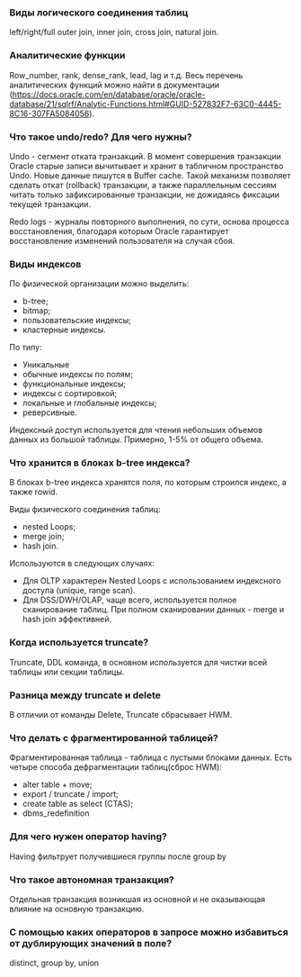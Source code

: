 ### Виды логического соединения таблиц
left/right/full outer join, inner join, cross join, natural join.
 
### Аналитические функции
Row_number, rank, dense_rank, lead, lag и т.д. 
Весь перечень аналитических функций можно найти в документации (https://docs.oracle.com/en/database/oracle/oracle-database/21/sqlrf/Analytic-Functions.html#GUID-527832F7-63C0-4445-8C16-307FA5084056).

### Что такое undo/redo? Для чего нужны?
Undo - сегмент отката транзакций. В момент совершения транзакции Oracle старые записи вычитывает и хранит в табличном пространство Undo. Новые данные пишутся в Buffer cache. Такой механизм позволяет сделать откат (rollback) транзакции, а также параллельным сессиям читать только зафиксированные транзакции, не дожидаясь фиксации текущей транзакции.

Redo logs - журналы повторного выполнения, по сути, основа процесса восстановления, благодаря которым Oracle гарантирует восстановление изменений пользователя на случая сбоя. 

### Виды индексов
По физической организации можно выделить: 
 - b-tree;
 - bitmap;
 - пользовательские индексы;
 - кластерные индексы.

По типу: 
 - Уникальные
 - обычные индексы по полям;	
 - функциональные индексы;
 - индексы с сортировкой;
 - локальные и глобальные индексы;
 - реверсивные.

Индексный доступ используется для чтения небольших объемов данных из большой таблицы. Примерно, 1-5% от общего объема.


### Что хранится в блоках b-tree индекса?
В блоках b-tree индекса хранятся поля, по которым строился индекс, а также rowid.

Виды физического соединения таблиц: 
 - nested Loops; 
 - merge join; 
 - hash join.

Используются в следующих случаях:
 - Для OLTP характерен Nested Loops с использованием индексного доступа (unique, range scan).
 - Для DSS/DWH/OLAP, чаще всего, используется полное сканирование таблиц. При полном сканировании данных - merge и hash join эффективней.


### Когда используется truncate?
Truncate, DDL команда, в основном используется для чистки всей таблицы или секции таблицы. 

### Разница между truncate и delete
В отличии от команды Delete, Truncate сбрасывает HWM.
 

### Что делать с фрагментированной таблицей?
Фрагментированная таблица - таблица с пустыми блоками данных.
Есть четыре способа дефрагментации таблиц(сброс HWM): 
 - alter table + move; 
 - export / truncate / import; 
 - create table as select (CTAS); 
 - dbms_redefinition
 

### Для чего нужен оператор having?
Having фильтрует получившиеся группы после group by


### Что такое автономная транзакция?
Отдельная транзакция возникшая из основной и не оказывающая влияние на основную транзакцию.

### С помощью каких операторов в запросе можно избавиться от дублирующих значений в поле?
distinct, group by, union